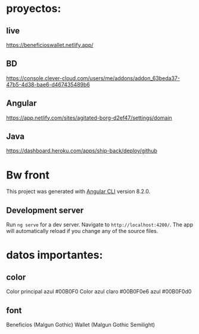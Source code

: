 # proyectos:
## live
https://beneficioswallet.netlify.app/
## BD
https://console.clever-cloud.com/users/me/addons/addon_63beda37-47b5-4d38-bae6-d467435489b6
## Angular
https://app.netlify.com/sites/agitated-borg-d2ef47/settings/domain
## Java
https://dashboard.heroku.com/apps/ship-back/deploy/github

# Bw front

This project was generated with [Angular CLI](https://github.com/angular/angular-cli) version 8.2.0.

## Development server

Run `ng serve` for a dev server. Navigate to `http://localhost:4200/`. The app will automatically reload if you change any of the source files.

# datos importantes:
## color
Color principal azul #00B0F0
Color azul claro     #00B0F0e6
      azul           #00B0F0d0
## font      
Beneficios (Malgun Gothic)
Wallet (Malgun Gothic Semilight)
